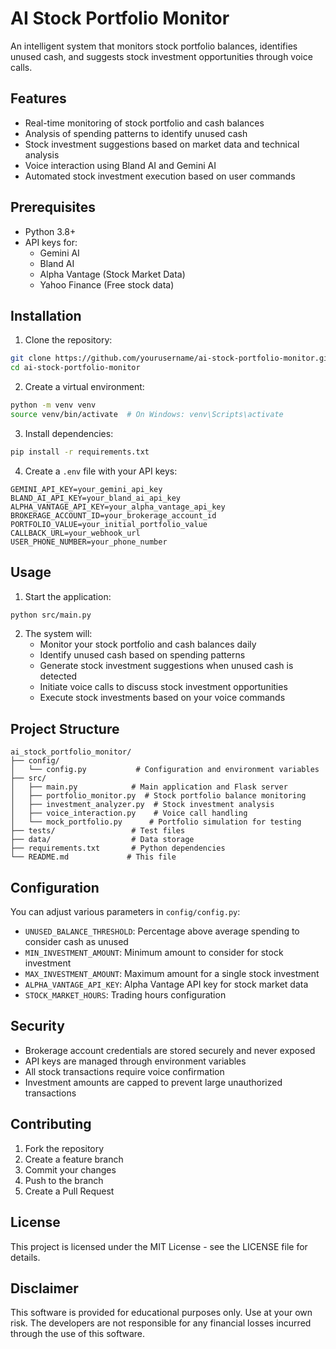 # AI Stock Portfolio Monitor

An intelligent system that monitors stock portfolio balances, identifies unused cash, and suggests stock investment opportunities through voice calls.

## Features

- Real-time monitoring of stock portfolio and cash balances
- Analysis of spending patterns to identify unused cash
- Stock investment suggestions based on market data and technical analysis
- Voice interaction using Bland AI and Gemini AI
- Automated stock investment execution based on user commands

## Prerequisites

- Python 3.8+
- API keys for:
  - Gemini AI
  - Bland AI
  - Alpha Vantage (Stock Market Data)
  - Yahoo Finance (Free stock data)

## Installation

1. Clone the repository:
```bash
git clone https://github.com/yourusername/ai-stock-portfolio-monitor.git
cd ai-stock-portfolio-monitor
```

2. Create a virtual environment:
```bash
python -m venv venv
source venv/bin/activate  # On Windows: venv\Scripts\activate
```

3. Install dependencies:
```bash
pip install -r requirements.txt
```

4. Create a `.env` file with your API keys:
```env
GEMINI_API_KEY=your_gemini_api_key
BLAND_AI_API_KEY=your_bland_ai_api_key
ALPHA_VANTAGE_API_KEY=your_alpha_vantage_api_key
BROKERAGE_ACCOUNT_ID=your_brokerage_account_id
PORTFOLIO_VALUE=your_initial_portfolio_value
CALLBACK_URL=your_webhook_url
USER_PHONE_NUMBER=your_phone_number
```

## Usage

1. Start the application:
```bash
python src/main.py
```

2. The system will:
   - Monitor your stock portfolio and cash balances daily
   - Identify unused cash based on spending patterns
   - Generate stock investment suggestions when unused cash is detected
   - Initiate voice calls to discuss stock investment opportunities
   - Execute stock investments based on your voice commands

## Project Structure

```
ai_stock_portfolio_monitor/
├── config/
│   └── config.py           # Configuration and environment variables
├── src/
│   ├── main.py            # Main application and Flask server
│   ├── portfolio_monitor.py  # Stock portfolio balance monitoring
│   ├── investment_analyzer.py  # Stock investment analysis
│   ├── voice_interaction.py    # Voice call handling
│   └── mock_portfolio.py      # Portfolio simulation for testing
├── tests/                 # Test files
├── data/                  # Data storage
├── requirements.txt       # Python dependencies
└── README.md             # This file
```

## Configuration

You can adjust various parameters in `config/config.py`:

- `UNUSED_BALANCE_THRESHOLD`: Percentage above average spending to consider cash as unused
- `MIN_INVESTMENT_AMOUNT`: Minimum amount to consider for stock investment
- `MAX_INVESTMENT_AMOUNT`: Maximum amount for a single stock investment
- `ALPHA_VANTAGE_API_KEY`: Alpha Vantage API key for stock market data
- `STOCK_MARKET_HOURS`: Trading hours configuration

## Security

- Brokerage account credentials are stored securely and never exposed
- API keys are managed through environment variables
- All stock transactions require voice confirmation
- Investment amounts are capped to prevent large unauthorized transactions

## Contributing

1. Fork the repository
2. Create a feature branch
3. Commit your changes
4. Push to the branch
5. Create a Pull Request

## License

This project is licensed under the MIT License - see the LICENSE file for details.

## Disclaimer

This software is provided for educational purposes only. Use at your own risk. The developers are not responsible for any financial losses incurred through the use of this software.